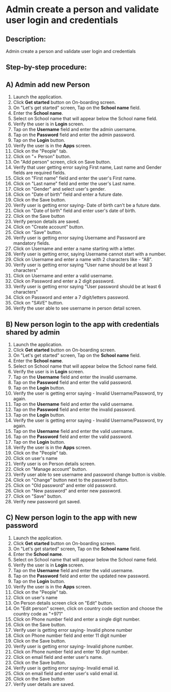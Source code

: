 #  Admin create a person and validate user login and credentials

## Description:

Admin create a person and validate user login and credentials

## Step-by-step procedure:

## A) Admin add new Person

1. Launch the application.
2. Click **Get started** button on On-boarding screen.
3. On "Let's get started" screen, Tap on the **School name** field.
4. Enter the **School name**.
5. Select on School name that will appear below the School name field.
6. Verify the user is in **Login** screen.
7. Tap on the **Username** field and enter the admin username.
8. Tap on the **Password** field and enter the admin password.
9. Tap on the **Login** button.
10. Verify the user is in the **Apps** screen.
11. Click on the "People" tab.
12. Click on "+ Person" button.
13. On "Add person" screen, click on Save button.
14. Verify that user getting error saying First name, Last name and Gender fields are required fields.
15. Click on "First name" field and enter the user's First name.
16. Click on "Last name" field and enter the user's Last name.
17. Click on "Gender" and select user's gender.
18. Click on "Date of birth" field and enter a future date.
19. Click on the Save button.
20. Verify user is getting error saying- Date of birth can't be a future date.
21. Click on "Date of birth" field and enter user's date of birth.
22. Click on the Save button
23. Verify person details are saved.
24. Click on "Create account" button.
25. Click on "Save" button.
26. Verify user is getting error saying Username and Password are mandatory fields.
27. Click on Username and enter a name starting with a letter.
28. Verify user is getting error, saying Username cannot start with a number.
29. Click on Username and enter a name with 2 characters like - "AB".
30. Verify user is getting error saying "User name should be at least 3 characters"
31. Click on Username and enter a valid username.
32. Click on Password and enter a 2 digit password.
33. Verify user is getting error saying "User password should be at least 6 characters"
34. Click on Password and enter a 7 digit/letters password.
35. Click on "SAVE" button.
36. Verify the user able to see username in person detail screen.


## B) New person login to the app with credentials shared by admin

1. Launch the application.
2. Click **Get started** button on On-boarding screen.
3. On "Let's get started" screen, Tap on the **School name** field.
4. Enter the **School name**.
5. Select on School name that will appear below the School name field.
6. Verify the user is in **Login** screen.
7. Tap on the **Username** field and enter the invalid username.
8. Tap on the **Password** field and enter the valid password.
9. Tap on the **Login** button.
10. Verify the user is getting error saying - Invalid Username/Password, try again.
11. Tap on the **Username** field and enter the valid username.
12. Tap on the **Password** field and enter the invalid password.
13. Tap on the **Login** button.
14. Verify the user is getting error saying - Invalid Username/Password, try again.
15. Tap on the **Username** field and enter the valid username.
16. Tap on the **Password** field and enter the valid password.
17. Tap on the **Login** button.
18. Verify the user is in the **Apps** screen.
19. Click on the "People" tab.
20. Click on user's name 
21. Verify user is on Person details screen.
22. Click on "Manage account" button.
23. Verify user able to see username and password change button is visible.
24. Click on "Change" button next to the password button.
25. Click on "Old password" and enter old password.
26. Click on "New password" and enter new password.
27. Click on "Save" button.
28. Verify new password got saved.

## C) New person login to the app with new password

1. Launch the application.
2. Click **Get started** button on On-boarding screen.
3. On "Let's get started" screen, Tap on the **School name** field.
4. Enter the **School name**.
5. Select on School name that will appear below the School name field.
6. Verify the user is in **Login** screen.
7. Tap on the **Username** field and enter the valid username.
8. Tap on the **Password** field and enter the updated new password.
9. Tap on the **Login** button.
10. Verify the user is in the **Apps** screen.
11. Click on the "People" tab.
12. Click on user's name
13. On Person details screen click on "Edit" button.
14. On "Edit person" screen, click on country code section and choose the country code as "+971"
15. Click on Phone number field and enter a single digit number.
16. Click on the Save button.
17. Verify user is getting error saying- Invalid phone number
18. Click on Phone number field and enter 11 digit number
19. Click on the Save button.
20. Verify user is getting error saying- Invalid phone number.
21. Click on Phone number field and enter 10 digit number.
22. Click on email field and enter user's name.
23. Click on the Save button.
24. Verify user is getting error saying- Invalid email id.
25. Click on email field and enter user's valid email id.
26. Click on the Save button
27. Verify user details are saved.